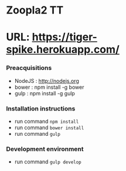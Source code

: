 # Zoopla2 TT

# URL: https://tiger-spike.herokuapp.com/

### Preacquisitions
* NodeJS : http://nodejs.org
* bower : npm install -g bower
* gulp : npm install -g gulp

### Installation instructions
* run command ```npm install```
* run command ```bower install```
* run command ```gulp```

### Development environment
* run command ```gulp develop```
